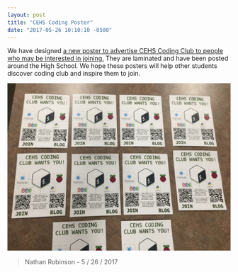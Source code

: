 ```yaml
---
layout: post
title: "CEHS Coding Poster"
date: "2017-05-26 10:10:10 -0500"
---
```


We have designed [a new poster to advertise CEHS Coding Club to people who may be interested in joining.](/poster/new-poster.pdf)  They are laminated and have been posted around the High School.  We hope these posters will help other students discover coding club and inspire them to join.

![](/poster/poster-x10.jpg)

>Nathan Robinson - 5 / 26 / 2017
